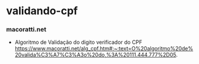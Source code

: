 # validando-cpf
### macoratti.net
- Algoritmo de Validação do digito verificador do CPF
https://www.macoratti.net/alg_cpf.htm#:~:text=O%20algoritmo%20de%20valida%C3%A7%C3%A3o%20do,%3A%20111.444.777%2D05.
